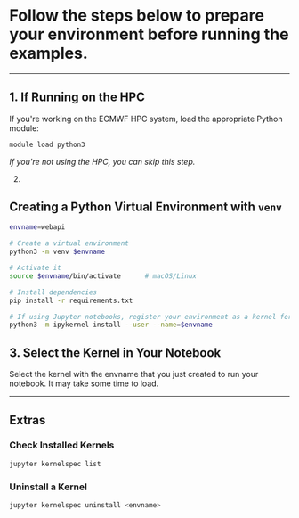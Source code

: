 # Follow the steps below to prepare your environment before running the examples.

---

## 1. If Running on the HPC

If you're working on the ECMWF HPC system, load the appropriate Python module:

```bash
module load python3
```
*If you're not using the HPC, you can skip this step.*


2) 

## Creating a Python Virtual Environment with `venv`

```bash
envname=webapi

# Create a virtual environment
python3 -m venv $envname

# Activate it
source $envname/bin/activate      # macOS/Linux

# Install dependencies
pip install -r requirements.txt

# If using Jupyter notebooks, register your environment as a kernel for ipykernel
python3 -m ipykernel install --user --name=$envname

```

## 3. Select the Kernel in Your Notebook
Select the kernel with the envname that you just created to run your notebook.
It may take some time to load.

---

## Extras
### Check Installed Kernels
```bash
jupyter kernelspec list
```

### Uninstall a Kernel
```bash
jupyter kernelspec uninstall <envname>
```